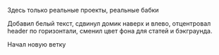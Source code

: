 Здесь только реальные проекты, реальные бабки

Добавил белый текст, сдвинул домик наверх и влево, отцентровал header по горизонтали, сменил цвет фона для статей и бэкграунда.

Начал новую ветку

